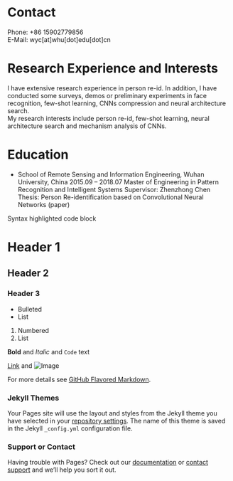 # Contact

Phone: +86 15902779856<br>
E-Mail: wyc[at]whu[dot]edu[dot]cn

# Research Experience and Interests

I have extensive research experience in person re-id. In addition, I have conducted some surveys, demos or preliminary
experiments in face recognition, few-shot learning, CNNs compression and neural architecture search.<br>
My research interests include person re-id, few-shot learning, neural architecture search and mechanism analysis of
CNNs.

# Education
- School of Remote Sensing and Information Engineering, Wuhan University, China      2015.09 – 2018.07
  Master of Engineering in Pattern Recognition and Intelligent Systems
  Supervisor: Zhenzhong Chen
  Thesis: Person Re-identification based on Convolutional Neural Networks (paper)

Syntax highlighted code block

# Header 1
## Header 2
### Header 3

- Bulleted
- List

1. Numbered
2. List

**Bold** and _Italic_ and `Code` text

[Link](url) and ![Image](src)


For more details see [GitHub Flavored Markdown](https://guides.github.com/features/mastering-markdown/).

### Jekyll Themes

Your Pages site will use the layout and styles from the Jekyll theme you have selected in your [repository settings](https://github.com/wang93/yichengwang.github.io/settings). The name of this theme is saved in the Jekyll `_config.yml` configuration file.

### Support or Contact

Having trouble with Pages? Check out our [documentation](https://help.github.com/categories/github-pages-basics/) or [contact support](https://github.com/contact) and we’ll help you sort it out.
